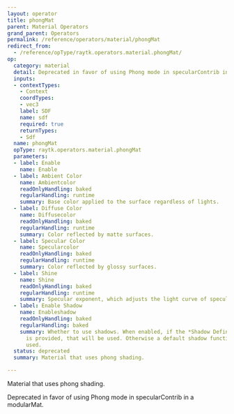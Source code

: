 ```yaml
---
layout: operator
title: phongMat
parent: Material Operators
grand_parent: Operators
permalink: /reference/operators/material/phongMat
redirect_from:
  - /reference/opType/raytk.operators.material.phongMat/
op:
  category: material
  detail: Deprecated in favor of using Phong mode in specularContrib in a modularMat.
  inputs:
  - contextTypes:
    - Context
    coordTypes:
    - vec3
    label: SDF
    name: sdf
    required: true
    returnTypes:
    - Sdf
  name: phongMat
  opType: raytk.operators.material.phongMat
  parameters:
  - label: Enable
    name: Enable
  - label: Ambient Color
    name: Ambientcolor
    readOnlyHandling: baked
    regularHandling: runtime
    summary: Base color applied to the surface regardless of lights.
  - label: Diffuse Color
    name: Diffusecolor
    readOnlyHandling: baked
    regularHandling: runtime
    summary: Color reflected by matte surfaces.
  - label: Specular Color
    name: Specularcolor
    readOnlyHandling: baked
    regularHandling: runtime
    summary: Color reflected by glossy surfaces.
  - label: Shine
    name: Shine
    readOnlyHandling: baked
    regularHandling: runtime
    summary: Specular exponent, which adjusts the light curve of specular highlights.
  - label: Enable Shadow
    name: Enableshadow
    readOnlyHandling: baked
    regularHandling: baked
    summary: Whether to use shadows. When enabled, if the *Shadow Definition* input
      is provided, that will be used. Otherwise a default shadow function will be
      used.
  status: deprecated
  summary: Material that uses phong shading.

---
```



Material that uses phong shading.

Deprecated in favor of using Phong mode in specularContrib in a modularMat.
